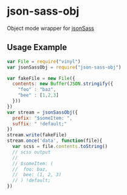 # json-sass-obj

Object mode wrapper for [jsonSass](https://github.com/acdlite/json-sass)

## Usage Example

```js
var File = require("vinyl")
var jsonSassObj = require("json-sass-obj")

var fakeFile = new File({
  contents: new Buffer(JSON.stringify({
    "foo" : "baz",
    "bee" : [1,2,3]
  }))
})
var stream = jsonSassObj({
  prefix: "$someItem: ",
  suffix: " !default;"
})
stream.write(fakeFile)
stream.once('data', function(file){
  var scss = file.contents.toString()
  // scss output
  //
  // $someItem: (
  //  foo: baz,
  //  bee: (1, 2, 3)
  // ) !default;
})

```
